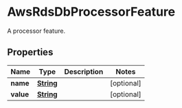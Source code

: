 

# AwsRdsDbProcessorFeature

A processor feature.

## Properties

| Name | Type | Description | Notes |
|------------ | ------------- | ------------- | -------------|
|**name** | [**String**](String.md) |  |  [optional] |
|**value** | [**String**](String.md) |  |  [optional] |



